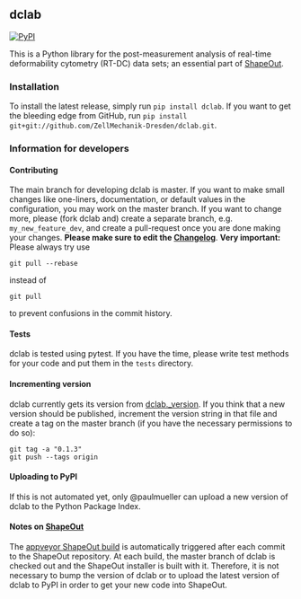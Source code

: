 ## dclab
[![PyPI](http://img.shields.io/pypi/v/dclab.svg)](https://pypi.python.org/pypi/dclab)

This is a Python library for the post-measurement
analysis of real-time deformability cytometry (RT-DC)
data sets; an essential part of
[ShapeOut](https://github.com/ZellMechanik-Dresden/ShapeOut).


### Installation
To install the latest release, simply run `pip install dclab`.
If you want to get the bleeding edge from GitHub, run
`pip install git+git://github.com/ZellMechanik-Dresden/dclab.git`.


### Information for developers


#### Contributing
The main branch for developing dclab is master.
If you want to make small changes like one-liners,
documentation, or default values in the configuration,
you may work on the master branch. If you want to change
more, please (fork dclab and) create a separate branch,
e.g. `my_new_feature_dev`, and create a pull-request
once you are done making your changes.
**Please make sure to edit the 
[Changelog](https://github.com/ZellMechanik-Dresden/dclab/blob/master/CHANGELOG)**. 
**Very important:** Please always try use 

	git pull --rebase

instead of

	git pull
	
to prevent confusions in the commit history.

#### Tests
dclab is tested using pytest. If you have the time, please write test
methods for your code and put them in the `tests` directory.


#### Incrementing version
dclab currently gets its version from 
[dclab._version](https://github.com/ZellMechanik-Dresden/dclab/blob/master/dclab/_version.py).
If you think that a new version should be published,
increment the version string in that file and create
a tag on the master branch (if you have the necessary
permissions to do so):

	git tag -a "0.1.3"
	git push --tags origin


#### Uploading to PyPI
If this is not automated yet, only @paulmueller can upload
a new version of dclab to the Python Package Index.


#### Notes on [ShapeOut](https://github.com/ZellMechanik-Dresden/ShapeOut/)
The [appveyor ShapeOut build](https://ci.appveyor.com/project/paulmueller/ShapeOut)
is automatically triggered after each commit to the ShapeOut repository. At each build,
the master branch of dclab is checked out and the ShapeOut installer is built with it.
Therefore, it is not necessary to bump the version of dclab or to upload the latest
version of dclab to PyPI in order to get your new code into ShapeOut.





